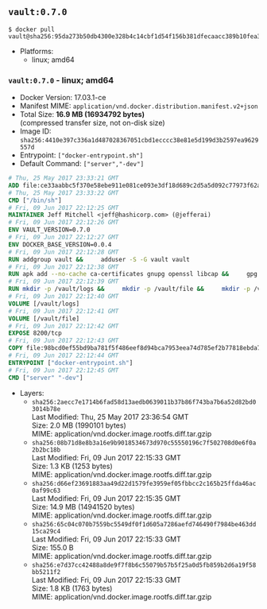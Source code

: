 ## `vault:0.7.0`

```console
$ docker pull vault@sha256:95da273b50db4300e328b4c14cbf1d54f156b381dfecaacc389b10fea3707dc7
```

-	Platforms:
	-	linux; amd64

### `vault:0.7.0` - linux; amd64

-	Docker Version: 17.03.1-ce
-	Manifest MIME: `application/vnd.docker.distribution.manifest.v2+json`
-	Total Size: **16.9 MB (16934792 bytes)**  
	(compressed transfer size, not on-disk size)
-	Image ID: `sha256:4410e397c336a1d487028367051cbd1ecccc38e81e5d199d3b2597ea9629557d`
-	Entrypoint: `["docker-entrypoint.sh"]`
-	Default Command: `["server","-dev"]`

```dockerfile
# Thu, 25 May 2017 23:33:21 GMT
ADD file:ce33aabbc5f370e58ebe911e081ce093e3df18d689c2d5a5d092c77973f62a54 in / 
# Thu, 25 May 2017 23:33:22 GMT
CMD ["/bin/sh"]
# Fri, 09 Jun 2017 22:12:25 GMT
MAINTAINER Jeff Mitchell <jeff@hashicorp.com> (@jefferai)
# Fri, 09 Jun 2017 22:12:26 GMT
ENV VAULT_VERSION=0.7.0
# Fri, 09 Jun 2017 22:12:27 GMT
ENV DOCKER_BASE_VERSION=0.0.4
# Fri, 09 Jun 2017 22:12:28 GMT
RUN addgroup vault &&     adduser -S -G vault vault
# Fri, 09 Jun 2017 22:12:38 GMT
RUN apk add --no-cache ca-certificates gnupg openssl libcap &&     gpg --keyserver pgp.mit.edu --recv-keys 91A6E7F85D05C65630BEF18951852D87348FFC4C &&     mkdir -p /tmp/build &&     cd /tmp/build &&     wget https://releases.hashicorp.com/docker-base/${DOCKER_BASE_VERSION}/docker-base_${DOCKER_BASE_VERSION}_linux_amd64.zip &&     wget https://releases.hashicorp.com/docker-base/${DOCKER_BASE_VERSION}/docker-base_${DOCKER_BASE_VERSION}_SHA256SUMS &&     wget https://releases.hashicorp.com/docker-base/${DOCKER_BASE_VERSION}/docker-base_${DOCKER_BASE_VERSION}_SHA256SUMS.sig &&     gpg --batch --verify docker-base_${DOCKER_BASE_VERSION}_SHA256SUMS.sig docker-base_${DOCKER_BASE_VERSION}_SHA256SUMS &&     grep ${DOCKER_BASE_VERSION}_linux_amd64.zip docker-base_${DOCKER_BASE_VERSION}_SHA256SUMS | sha256sum -c &&     unzip docker-base_${DOCKER_BASE_VERSION}_linux_amd64.zip &&     cp bin/gosu bin/dumb-init /bin &&     wget https://releases.hashicorp.com/vault/${VAULT_VERSION}/vault_${VAULT_VERSION}_linux_amd64.zip &&     wget https://releases.hashicorp.com/vault/${VAULT_VERSION}/vault_${VAULT_VERSION}_SHA256SUMS &&     wget https://releases.hashicorp.com/vault/${VAULT_VERSION}/vault_${VAULT_VERSION}_SHA256SUMS.sig &&     gpg --batch --verify vault_${VAULT_VERSION}_SHA256SUMS.sig vault_${VAULT_VERSION}_SHA256SUMS &&     grep vault_${VAULT_VERSION}_linux_amd64.zip vault_${VAULT_VERSION}_SHA256SUMS | sha256sum -c &&     unzip -d /bin vault_${VAULT_VERSION}_linux_amd64.zip &&     cd /tmp &&     rm -rf /tmp/build &&     apk del gnupg openssl &&     rm -rf /root/.gnupg
# Fri, 09 Jun 2017 22:12:39 GMT
RUN mkdir -p /vault/logs &&     mkdir -p /vault/file &&     mkdir -p /vault/config &&     chown -R vault:vault /vault
# Fri, 09 Jun 2017 22:12:40 GMT
VOLUME [/vault/logs]
# Fri, 09 Jun 2017 22:12:41 GMT
VOLUME [/vault/file]
# Fri, 09 Jun 2017 22:12:42 GMT
EXPOSE 8200/tcp
# Fri, 09 Jun 2017 22:12:43 GMT
COPY file:98bcd0ef55bd9ba781f5f486eef8d94bca7953eea74d785ef2b77818ebda7972 in /usr/local/bin/docker-entrypoint.sh 
# Fri, 09 Jun 2017 22:12:44 GMT
ENTRYPOINT ["docker-entrypoint.sh"]
# Fri, 09 Jun 2017 22:12:45 GMT
CMD ["server" "-dev"]
```

-	Layers:
	-	`sha256:2aecc7e1714b6fad58d13aedb0639011b37b86f743ba7b6a52d82bd03014b78e`  
		Last Modified: Thu, 25 May 2017 23:36:54 GMT  
		Size: 2.0 MB (1990101 bytes)  
		MIME: application/vnd.docker.image.rootfs.diff.tar.gzip
	-	`sha256:08b71d8e8b3a16e9b9018534673d970c55550196c7f502708d0e6f0a2b2bc18b`  
		Last Modified: Fri, 09 Jun 2017 22:15:33 GMT  
		Size: 1.3 KB (1253 bytes)  
		MIME: application/vnd.docker.image.rootfs.diff.tar.gzip
	-	`sha256:d66ef23691883aa49d22d1579fe3959ef05fbbcc2c165b25ffda46ac0af99c63`  
		Last Modified: Fri, 09 Jun 2017 22:15:35 GMT  
		Size: 14.9 MB (14941520 bytes)  
		MIME: application/vnd.docker.image.rootfs.diff.tar.gzip
	-	`sha256:65c04c070b7559bc5549df0f1d605a7286aefd746490f7984be463dd15ca29c4`  
		Last Modified: Fri, 09 Jun 2017 22:15:33 GMT  
		Size: 155.0 B  
		MIME: application/vnd.docker.image.rootfs.diff.tar.gzip
	-	`sha256:e7d37cc42488a8de9f7f8b6c55079b57b5f25a0d5fb859b2d6a19f58bb5211f2`  
		Last Modified: Fri, 09 Jun 2017 22:15:33 GMT  
		Size: 1.8 KB (1763 bytes)  
		MIME: application/vnd.docker.image.rootfs.diff.tar.gzip
